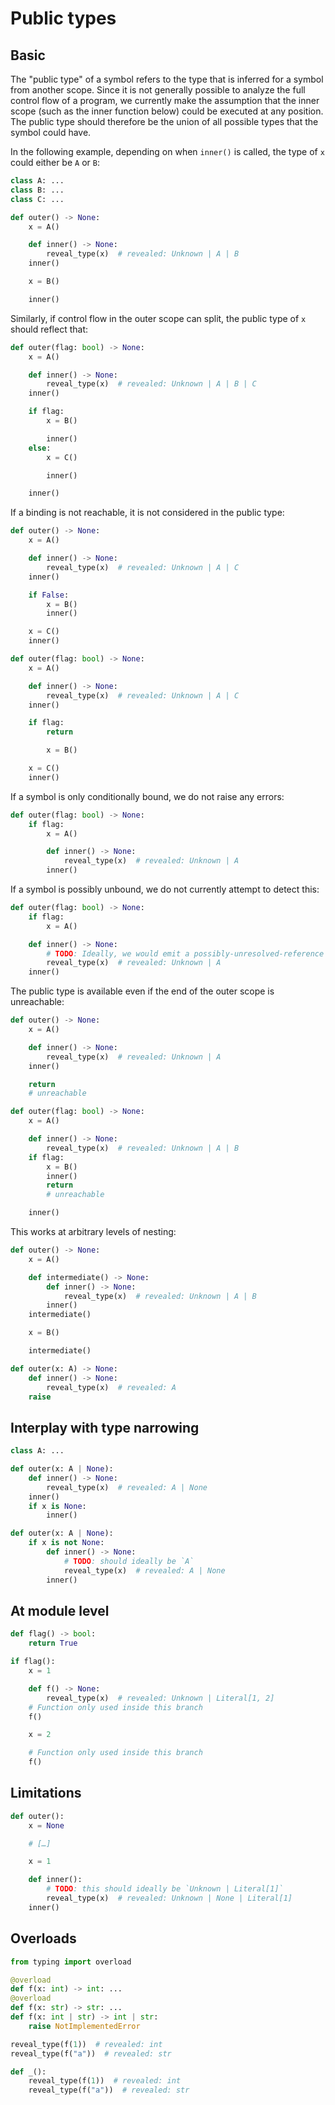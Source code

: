 # Public types

## Basic

The "public type" of a symbol refers to the type that is inferred for a symbol from another scope.
Since it is not generally possible to analyze the full control flow of a program, we currently make
the assumption that the inner scope (such as the inner function below) could be executed at any
position. The public type should therefore be the union of all possible types that the symbol could
have.

In the following example, depending on when `inner()` is called, the type of `x` could either be `A`
or `B`:

```py
class A: ...
class B: ...
class C: ...

def outer() -> None:
    x = A()

    def inner() -> None:
        reveal_type(x)  # revealed: Unknown | A | B
    inner()

    x = B()

    inner()
```

Similarly, if control flow in the outer scope can split, the public type of `x` should reflect that:

```py
def outer(flag: bool) -> None:
    x = A()

    def inner() -> None:
        reveal_type(x)  # revealed: Unknown | A | B | C
    inner()

    if flag:
        x = B()

        inner()
    else:
        x = C()

        inner()

    inner()
```

If a binding is not reachable, it is not considered in the public type:

```py
def outer() -> None:
    x = A()

    def inner() -> None:
        reveal_type(x)  # revealed: Unknown | A | C
    inner()

    if False:
        x = B()
        inner()

    x = C()
    inner()

def outer(flag: bool) -> None:
    x = A()

    def inner() -> None:
        reveal_type(x)  # revealed: Unknown | A | C
    inner()

    if flag:
        return

        x = B()

    x = C()
    inner()
```

If a symbol is only conditionally bound, we do not raise any errors:

```py
def outer(flag: bool) -> None:
    if flag:
        x = A()

        def inner() -> None:
            reveal_type(x)  # revealed: Unknown | A
        inner()
```

If a symbol is possibly unbound, we do not currently attempt to detect this:

```py
def outer(flag: bool) -> None:
    if flag:
        x = A()

    def inner() -> None:
        # TODO: Ideally, we would emit a possibly-unresolved-reference error here.
        reveal_type(x)  # revealed: Unknown | A
    inner()
```

The public type is available even if the end of the outer scope is unreachable:

```py
def outer() -> None:
    x = A()

    def inner() -> None:
        reveal_type(x)  # revealed: Unknown | A
    inner()

    return
    # unreachable

def outer(flag: bool) -> None:
    x = A()

    def inner() -> None:
        reveal_type(x)  # revealed: Unknown | A | B
    if flag:
        x = B()
        inner()
        return
        # unreachable

    inner()
```

This works at arbitrary levels of nesting:

```py
def outer() -> None:
    x = A()

    def intermediate() -> None:
        def inner() -> None:
            reveal_type(x)  # revealed: Unknown | A | B
        inner()
    intermediate()

    x = B()

    intermediate()

def outer(x: A) -> None:
    def inner() -> None:
        reveal_type(x)  # revealed: A
    raise
```

## Interplay with type narrowing

```py
class A: ...

def outer(x: A | None):
    def inner() -> None:
        reveal_type(x)  # revealed: A | None
    inner()
    if x is None:
        inner()

def outer(x: A | None):
    if x is not None:
        def inner() -> None:
            # TODO: should ideally be `A`
            reveal_type(x)  # revealed: A | None
        inner()
```

## At module level

```py
def flag() -> bool:
    return True

if flag():
    x = 1

    def f() -> None:
        reveal_type(x)  # revealed: Unknown | Literal[1, 2]
    # Function only used inside this branch
    f()

    x = 2

    # Function only used inside this branch
    f()
```

## Limitations

```py
def outer():
    x = None

    # […]

    x = 1

    def inner():
        # TODO: this should ideally be `Unknown | Literal[1]`
        reveal_type(x)  # revealed: Unknown | None | Literal[1]
    inner()
```

## Overloads

```py
from typing import overload

@overload
def f(x: int) -> int: ...
@overload
def f(x: str) -> str: ...
def f(x: int | str) -> int | str:
    raise NotImplementedError

reveal_type(f(1))  # revealed: int
reveal_type(f("a"))  # revealed: str

def _():
    reveal_type(f(1))  # revealed: int
    reveal_type(f("a"))  # revealed: str
```
